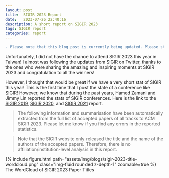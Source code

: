 ```yaml
---
layout: post
title:  SIGIR 2023 Report
date:   2023-07-26 22:40:16
description: A short report on SIGIR 2023
tags: SIGIR report
categories: report
---
```


```diff
- Please note that this blog post is currently being updated. Please stay tuned for the latest updates.
```

Unfortunately, I did not have the chance to attend SIGIR 2023 this year in Taiwan! I almost was following the updates from SIGIR on Twitter, thanks to the ones who were sharing the amazing and inspiring moments at SIGIR 2023 and congratulation to all the winners!

However, I thought that would be great if we have a very short stat of SIGIR this year! This is the first time that I post the state of a conference like SIGIR! However, we know that during the past years, Hamed Zamani and Jimmy Lin reported the stats of SIGIR conferences. Here is the link to the <a href="#" target="_blank">SIGIR 2019</a>, <a href="#" target="_blank">SIGIR 2020</a>, and <a href="#" target="_blank">SIGIR 2021</a> report.

> The following information and summarisation have been automatically extracted from the full list of accepted papers of all tracks to ACM SIGIR 2023. Please let me know if you find any errors in the reported statistics.

> Note that the SIGIR website only released the title and the name of the authors of the accepted papers. Therefore, there is no affiliation/institution-level analysis in this report.

<div class="row mt-6">
    <div class="col-sm mt-6 mt-md-0">
        {% include figure.html path="assets/img/blogs/sigir-2023-title-wordcloud.png" class="img-fluid rounded z-depth-1" zoomable=true %}
    </div>
</div>
<div class="caption">
    The WordCloud of SIGIR 2023 Paper Titles
</div>

